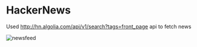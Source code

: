 # HackerNews

Used http://hn.algolia.com/api/v1/search?tags=front_page api to fetch news
 

![newsfeed](https://user-images.githubusercontent.com/62167887/156366364-ef67a36f-233a-4571-a88b-81c5e7a164c4.gif)

